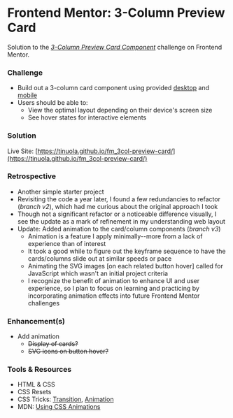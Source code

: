 # Frontend Mentor: 3-Column Preview Card

Solution to the _[3-Column Preview Card Component](https://www.frontendmentor.io/challenges/3column-preview-card-component-pH92eAR2-)_ challenge on Frontend Mentor.

### Challenge

- Build out a 3-column card component using provided [desktop](/assets/design/desktop-design.jpg) and [mobile](/assets/design/mobile-design.jpg)
- Users should be able to:
  - View the optimal layout depending on their device's screen size
  - See hover states for interactive elements

### Solution

Live Site: [https://tinuola.github.io/fm_3col-preview-card/](https://tinuola.github.io/fm_3col-preview-card/)

### Retrospective

- Another simple starter project
- Revisiting the code a year later, I found a few redundancies to refactor (_branch v2_), which had me curious about the original approach I took
- Though not a significant refactor or a noticeable difference visually, I see the update as a mark of refinement in my understanding web layout
- Update: Added animation to the card/column components (_branch v3_)
  - Animation is a feature I apply minimally--more from a lack of experience than of interest
  - It took a good while to figure out the keyframe sequence to have the cards/columns slide out at similar speeds or pace
  - Animating the SVG images [on each related button hover] called for JavaScript which wasn't an initial project criteria
  - I recognize the benefit of animation to enhance UI and user experience, so I plan to focus on learning and practicing by incorporating animation effects into future Frontend Mentor challenges

### Enhancement(s)

- Add animation
  - ~~Display of cards?~~
  - ~~SVG icons on button hover?~~

### Tools & Resources

- HTML & CSS
- CSS Resets
- CSS Tricks: [Transition](https://css-tricks.com/almanac/properties/t/transition/), [Animation](https://css-tricks.com/almanac/properties/a/animation/)
- MDN: [Using CSS Animations](https://developer.mozilla.org/en-US/docs/Web/CSS/CSS_Animations/Using_CSS_animations)
